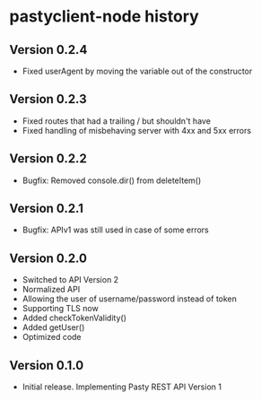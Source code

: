 pastyclient-node history
========================

Version 0.2.4
-------------
  * Fixed userAgent by moving the variable out of the constructor

Version 0.2.3
-------------
  * Fixed routes that had a trailing / but shouldn't have
  * Fixed handling of misbehaving server with 4xx and 5xx errors

Version 0.2.2
-------------
  * Bugfix: Removed console.dir() from deleteItem()

Version 0.2.1
-------------
  * Bugfix: APIv1 was still used in case of some errors

Version 0.2.0
-------------
  * Switched to API Version 2
  * Normalized API
  * Allowing the user of username/password instead of token
  * Supporting TLS now
  * Added checkTokenValidity()
  * Added getUser()
  * Optimized code

Version 0.1.0
-------------
  * Initial release. Implementing Pasty REST API Version 1
